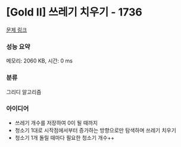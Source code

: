 # [Gold II] 쓰레기 치우기 - 1736 

[문제 링크](https://www.acmicpc.net/problem/1736) 

### 성능 요약

메모리: 2060 KB, 시간: 0 ms

### 분류

그리디 알고리즘

### 아이디어
- 쓰레기 개수를 저장하여 0이 될 때까지
- 청소기 1대로 시작점에서부터 증가하는 방향으로만 탐색하며 쓰레기 치우기
- 청소기 1개 돌릴 때마다 필요한 청소기 개수++
